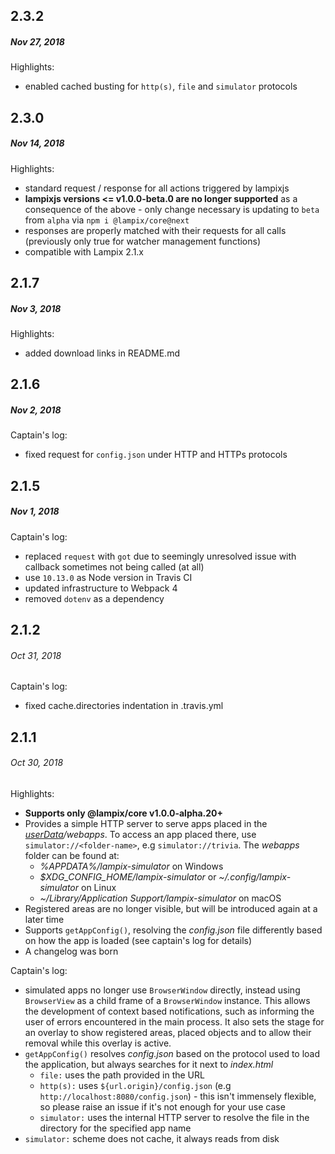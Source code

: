 ## 2.3.2
##### *Nov 27, 2018*

Highlights:

- enabled cached busting for `http(s)`, `file` and `simulator` protocols

## 2.3.0
##### *Nov 14, 2018*

Highlights:

- standard request / response for all actions triggered by lampixjs
- **lampixjs versions <= v1.0.0-beta.0 are no longer supported** as a consequence of the above - only change necessary is updating to `beta` from `alpha` via `npm i @lampix/core@next`
- responses are properly matched with their requests for all calls (previously only true for watcher management functions)
- compatible with Lampix 2.1.x

## 2.1.7
##### *Nov 3, 2018*

Highlights:

- added download links in README.md

## 2.1.6
##### *Nov 2, 2018*

Captain's log:

- fixed request for `config.json` under HTTP and HTTPs protocols

## 2.1.5
##### *Nov 1, 2018*

Captain's log:

- replaced `request` with `got` due to seemingly unresolved issue with callback sometimes not being called (at all)
- use `10.13.0` as Node version in Travis CI
- updated infrastructure to Webpack 4
- removed `dotenv` as a dependency

## 2.1.2
###### *Oct 31, 2018*

Captain's log:

- fixed cache.directories indentation in .travis.yml


## 2.1.1
###### *Oct 30, 2018*

Highlights:

- **Supports only @lampix/core v1.0.0-alpha.20+**
- Provides a simple HTTP server to serve apps placed in the 
  _[userData](https://github.com/electron/electron/blob/master/docs/api/app.md#appgetpathname)/webapps_. To access an app placed there, use `simulator://<folder-name>`, e.g `simulator://trivia`. The _webapps_ folder can be found at:
    - _%APPDATA%/lampix-simulator_ on Windows
    - _$XDG_CONFIG_HOME/lampix-simulator_ or _~/.config/lampix-simulator_ on Linux
    - _~/Library/Application Support/lampix-simulator_ on macOS
- Registered areas are no longer visible, but will be introduced again at a later time
- Supports `getAppConfig()`, resolving the _config.json_ file differently based on how the app is loaded (see captain's log for details)
- A changelog was born

Captain's log:

- simulated apps no longer use `BrowserWindow` directly, instead using `BrowserView` as a child frame of a `BrowserWindow` instance. This allows the development of context based notifications, such as informing the user of errors encountered in the main process. It also sets the stage for an overlay to show registered areas, placed objects and to allow their removal while this overlay is active.
- `getAppConfig()` resolves _config.json_ based on the protocol used to load the application, but always searches for it next to _index.html_
    - `file:` uses the path provided in the URL
    - `http(s):` uses `${url.origin}/config.json` 
    (e.g `http://localhost:8080/config.json`) - this isn't immensely flexible, so please raise an issue if it's not enough for your use case
    - `simulator:` uses the internal HTTP server to resolve the file in the directory for the specified app name
- `simulator:` scheme does not cache, it always reads from disk
